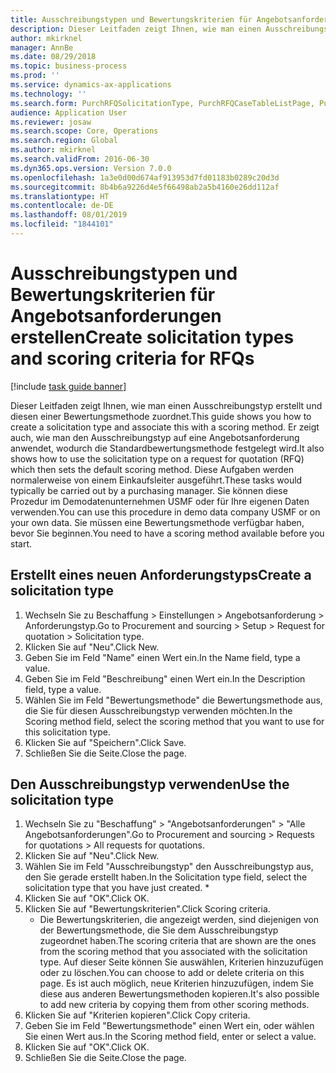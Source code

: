 ```yaml
---
title: Ausschreibungstypen und Bewertungskriterien für Angebotsanforderungen erstellen
description: Dieser Leitfaden zeigt Ihnen, wie man einen Ausschreibungstyp erstellt und diesen einer Bewertungsmethode zuordnet.
author: mkirknel
manager: AnnBe
ms.date: 08/29/2018
ms.topic: business-process
ms.prod: ''
ms.service: dynamics-ax-applications
ms.technology: ''
ms.search.form: PurchRFQSolicitationType, PurchRFQCaseTableListPage, PurchCreateRFQCase, PurchRFQCaseTable, PurchRFQScoringRFQCaseCriteria, PurchRFQScoringCriteriaCopy
audience: Application User
ms.reviewer: josaw
ms.search.scope: Core, Operations
ms.search.region: Global
ms.author: mkirknel
ms.search.validFrom: 2016-06-30
ms.dyn365.ops.version: Version 7.0.0
ms.openlocfilehash: 1a3e0d00d674af913953d7fd01183b0289c20d3d
ms.sourcegitcommit: 8b4b6a9226d4e5f66498ab2a5b4160e26dd112af
ms.translationtype: HT
ms.contentlocale: de-DE
ms.lasthandoff: 08/01/2019
ms.locfileid: "1844101"
---
```

# <a name="create-solicitation-types-and-scoring-criteria-for-rfqs"></a><span data-ttu-id="b7109-103">Ausschreibungstypen und Bewertungskriterien für Angebotsanforderungen erstellen</span><span class="sxs-lookup"><span data-stu-id="b7109-103">Create solicitation types and scoring criteria for RFQs</span></span>

[!include [task guide banner](../../includes/task-guide-banner.md)]

<span data-ttu-id="b7109-104">Dieser Leitfaden zeigt Ihnen, wie man einen Ausschreibungstyp erstellt und diesen einer Bewertungsmethode zuordnet.</span><span class="sxs-lookup"><span data-stu-id="b7109-104">This guide shows you how to create a solicitation type and associate this with a scoring method.</span></span> <span data-ttu-id="b7109-105">Er zeigt auch, wie man den Ausschreibungstyp auf eine Angebotsanforderung anwendet, wodurch die Standardbewertungsmethode festgelegt wird.</span><span class="sxs-lookup"><span data-stu-id="b7109-105">It also shows how to use the solicitation type on a request for quotation (RFQ) which then sets the default scoring method.</span></span> <span data-ttu-id="b7109-106">Diese Aufgaben werden normalerweise von einem Einkaufsleiter ausgeführt.</span><span class="sxs-lookup"><span data-stu-id="b7109-106">These tasks would typically be carried out by a purchasing manager.</span></span> <span data-ttu-id="b7109-107">Sie können diese Prozedur im Demodatenunternehmen USMF oder für Ihre eigenen Daten verwenden.</span><span class="sxs-lookup"><span data-stu-id="b7109-107">You can use this procedure in demo data company USMF or on your own data.</span></span> <span data-ttu-id="b7109-108">Sie müssen eine Bewertungsmethode verfügbar haben, bevor Sie beginnen.</span><span class="sxs-lookup"><span data-stu-id="b7109-108">You need to have a scoring method available before you start.</span></span>


## <a name="create-a-solicitation-type"></a><span data-ttu-id="b7109-109">Erstellt eines neuen Anforderungstyps</span><span class="sxs-lookup"><span data-stu-id="b7109-109">Create a solicitation type</span></span>
1. <span data-ttu-id="b7109-110">Wechseln Sie zu Beschaffung > Einstellungen > Angebotsanforderung > Anforderungstyp.</span><span class="sxs-lookup"><span data-stu-id="b7109-110">Go to Procurement and sourcing > Setup > Request for quotation > Solicitation type.</span></span>
2. <span data-ttu-id="b7109-111">Klicken Sie auf "Neu".</span><span class="sxs-lookup"><span data-stu-id="b7109-111">Click New.</span></span>
3. <span data-ttu-id="b7109-112">Geben Sie im Feld "Name" einen Wert ein.</span><span class="sxs-lookup"><span data-stu-id="b7109-112">In the Name field, type a value.</span></span>
4. <span data-ttu-id="b7109-113">Geben Sie im Feld "Beschreibung" einen Wert ein.</span><span class="sxs-lookup"><span data-stu-id="b7109-113">In the Description field, type a value.</span></span>
5. <span data-ttu-id="b7109-114">Wählen Sie im Feld "Bewertungsmethode" die Bewertungsmethode aus, die Sie für diesen Ausschreibungstyp verwenden möchten.</span><span class="sxs-lookup"><span data-stu-id="b7109-114">In the Scoring method field, select the scoring method that you want to use for this solicitation type.</span></span>
6. <span data-ttu-id="b7109-115">Klicken Sie auf "Speichern".</span><span class="sxs-lookup"><span data-stu-id="b7109-115">Click Save.</span></span>
7. <span data-ttu-id="b7109-116">Schließen Sie die Seite.</span><span class="sxs-lookup"><span data-stu-id="b7109-116">Close the page.</span></span>

## <a name="use-the-solicitation-type"></a><span data-ttu-id="b7109-117">Den Ausschreibungstyp verwenden</span><span class="sxs-lookup"><span data-stu-id="b7109-117">Use the solicitation type</span></span>
1. <span data-ttu-id="b7109-118">Wechseln Sie zu "Beschaffung" > "Angebotsanforderungen" > "Alle Angebotsanforderungen".</span><span class="sxs-lookup"><span data-stu-id="b7109-118">Go to Procurement and sourcing > Requests for quotations > All requests for quotations.</span></span>
2. <span data-ttu-id="b7109-119">Klicken Sie auf "Neu".</span><span class="sxs-lookup"><span data-stu-id="b7109-119">Click New.</span></span>
3. <span data-ttu-id="b7109-120">Wählen Sie im Feld "Ausschreibungstyp" den Ausschreibungstyp aus, den Sie gerade erstellt haben.</span><span class="sxs-lookup"><span data-stu-id="b7109-120">In the Solicitation type field, select the solicitation type that you have just created.</span></span> 
    *   
4. <span data-ttu-id="b7109-121">Klicken Sie auf "OK".</span><span class="sxs-lookup"><span data-stu-id="b7109-121">Click OK.</span></span>
5. <span data-ttu-id="b7109-122">Klicken Sie auf "Bewertungskriterien".</span><span class="sxs-lookup"><span data-stu-id="b7109-122">Click Scoring criteria.</span></span>
    * <span data-ttu-id="b7109-123">Die Bewertungskriterien, die angezeigt werden, sind diejenigen von der Bewertungsmethode, die Sie dem Ausschreibungstyp zugeordnet haben.</span><span class="sxs-lookup"><span data-stu-id="b7109-123">The scoring criteria that are shown are the ones from the scoring method that you associated with the solicitation type.</span></span> <span data-ttu-id="b7109-124">Auf dieser Seite können Sie auswählen, Kriterien hinzuzufügen oder zu löschen.</span><span class="sxs-lookup"><span data-stu-id="b7109-124">You can choose to add or delete criteria on this page.</span></span> <span data-ttu-id="b7109-125">Es ist auch möglich, neue Kriterien hinzuzufügen, indem Sie diese aus anderen Bewertungsmethoden kopieren.</span><span class="sxs-lookup"><span data-stu-id="b7109-125">It's also possible to add new criteria by copying them from other scoring methods.</span></span>  
6. <span data-ttu-id="b7109-126">Klicken Sie auf "Kriterien kopieren".</span><span class="sxs-lookup"><span data-stu-id="b7109-126">Click Copy criteria.</span></span>
7. <span data-ttu-id="b7109-127">Geben Sie im Feld "Bewertungsmethode" einen Wert ein, oder wählen Sie einen Wert aus.</span><span class="sxs-lookup"><span data-stu-id="b7109-127">In the Scoring method field, enter or select a value.</span></span>
8. <span data-ttu-id="b7109-128">Klicken Sie auf "OK".</span><span class="sxs-lookup"><span data-stu-id="b7109-128">Click OK.</span></span>
9. <span data-ttu-id="b7109-129">Schließen Sie die Seite.</span><span class="sxs-lookup"><span data-stu-id="b7109-129">Close the page.</span></span>

